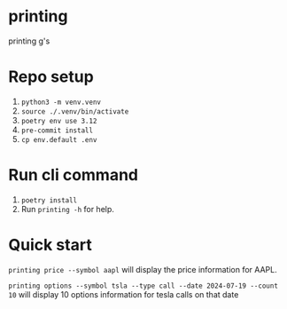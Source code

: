 # printing
printing g's

# Repo setup
1. `python3 -m venv.venv`
2. `source ./.venv/bin/activate`
3. `poetry env use 3.12`
4. `pre-commit install`
5. `cp env.default .env`

# Run cli command
1. `poetry install`
2. Run `printing -h` for help.

# Quick start
`printing price --symbol aapl`
will display the price information for AAPL.

`printing options --symbol tsla --type call --date 2024-07-19 --count 10`
will display 10 options information for tesla calls on that date
